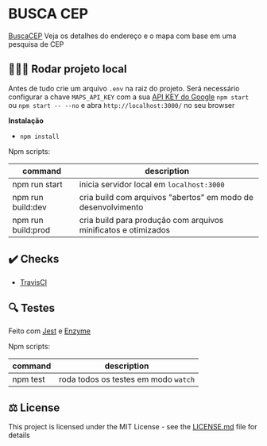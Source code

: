 # BUSCA CEP #

[BuscaCEP]() Veja os detalhes do endereço e o mapa com base em uma pesquisa de CEP

## 🏃🏽‍♂️ Rodar projeto local

Antes de tudo crie um arquivo `.env` na raiz do projeto. Será necessário configurar a chave `MAPS_API_KEY` com a sua [API KEY do Google](https://developers.google.com/maps/documentation/geocoding/get-api-key)
`npm start` ou `npm start -- --no` e abra `http://localhost:3000/` no seu browser

**Instalação**
- `npm install`

Npm scripts:

| command              | description                                                                                                                                  |
| -------------------- | -------------------------------------------------------------------------------------------------------------------------------------------- |
| npm run start        | inicia servidor local em `localhost:3000`                                                                                                    |
| npm run build:dev    | cria build com arquivos "abertos" em modo de desenvolvimento                                                                                 |
| npm run build:prod   | cria build para produção com arquivos minificatos e otimizados                                                                               |

## ✔️ Checks

- [TravisCI](https://travis-ci.org)

## 🔍 Testes

Feito com [Jest](https://jestjs.io/) e [Enzyme](https://airbnb.io/enzyme/)

Npm scripts:

| command              | description                                        |
| -------------------- | -------------------------------------------------- |
| npm test              | roda todos os testes em modo `watch`              |

## ⚖️ License

This project is licensed under the MIT License - see the [LICENSE.md](LICENSE.md) file for details